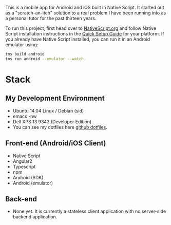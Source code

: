 This is a mobile app for Android and iOS built in Native Script. It started out as a "scratch-an-itch" solution to a real problem I have been running into as a personal tutor for the past thirteen years.

To run this project, first head over to [NativeScript.org](https://www.nativescript.org) and follow Native Script installation instructions in the [Quick Setup Guide](https://docs.nativescript.org/start/quick-setup) for your platform. If you already have Native Script installed, you can run it in an Android emulator using:

```bash
tns build android
tns run android --emulator --watch
```

# Stack

## My Development Environment
 - Ubuntu 14.04 Linux / Debian (sid)
 - emacs -nw
 - Dell XPS 13 9343 (Developer Edition)
 - You can see my dotfiles here [github dotfiles](https://www.github.com/stevefox/dotfiles).

## Front-end (Android/iOS Client)
 - Native Script
 - Angular2
 - Typescript
 - npm
 - Android (SDK)
 - Android (emulator)

## Back-end
 - None yet. It is currently a stateless client application with no server-side backend application.
